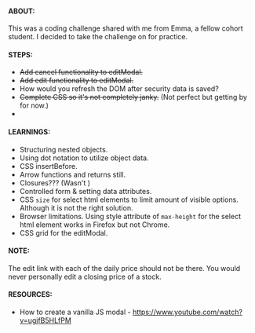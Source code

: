 #### ABOUT:
This was a coding challenge shared with me from Emma, a fellow cohort student. I decided to take the challenge on for practice. 

#### STEPS:
- ~~Add cancel functionality to editModal.~~
- ~~Add edit functionality to editModal.~~
- How would you refresh the DOM after security data is saved?
- ~~Complete CSS so it's not completely janky.~~ (Not perfect but getting by for now.)
- 

#### LEARNINGS:
- Structuring nested objects.
- Using dot notation to utilize object data.
- CSS insertBefore.
- Arrow functions and returns still.
- Closures??? (Wasn't )
- Controlled form & setting data attributes.
- CSS ```size``` for select html elements to limit amount of visible options. Although it is not the right solution.
- Browser limitations. Using style attribute of ```max-height``` for the select html element works in Firefox but not Chrome.
- CSS grid for the editModal.

#### NOTE:
The edit link with each of the daily price should not be there. You would never personally edit a closing price of a stock. 

#### RESOURCES:
- How to create a vanilla JS modal - https://www.youtube.com/watch?v=ugjfB5HLfPM

